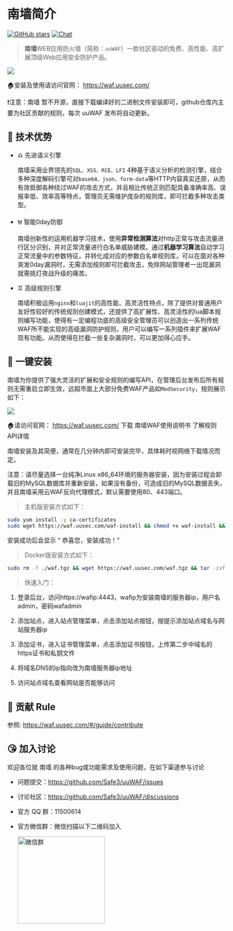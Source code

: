 # 南墙简介

[![GitHub stars](https://img.shields.io/github/stars/Safe3/uuWAF.svg?label=关注&nbsp;南墙&style=for-the-badge)](https://github.com/Safe3/uuWAF)
[![Chat](https://img.shields.io/badge/Discuss-加入讨论组-7289da.svg?style=for-the-badge)](https://github.com/Safe3/uuWAF/discussions)

> **南墙**WEB应用防火墙（简称：`uuWAF`）一款社区驱动的免费、高性能、高扩展顶级Web应用安全防护产品。

![](http://waf.uusec.com/_media/waf.png)

🏠安装及使用请访问官网： https://waf.uusec.com/

:heavy_exclamation_mark:注意：南墙 暂不开源，直接下载编译好的二进制文件安装即可，github仓库内主要为社区贡献的规则，每次 uuWAF 发布将自动更新。



## :dart: 技术优势
- :libra: 先进语义引擎

  南墙采用业界领先的`SQL、XSS、RCE、LFI` 4种基于语义分析的检测引擎，结合多种深度解码引擎可对`base64、json、form-data`等HTTP内容真实还原，从而有效抵御各种绕过WAF的攻击方式，并且相比传统正则匹配具备准确率高、误报率低、效率高等特点，管理员无需维护庞杂的规则库，即可拦截多种攻击类型。

- :ophiuchus: 智能0day防御

  南墙创新性的运用机器学习技术，使用**异常检测算法**对http正常与攻击流量进行区分识别，并对正常流量进行白名单威胁建模。通过**机器学习算法**自动学习正常流量中的参数特征，并转化成对应的参数白名单规则库，可以在面对各种突发0day漏洞时，无需添加规则即可拦截攻击，免除网站管理者一出现漏洞就需挑灯夜战升级的痛苦。

- :gemini: 高级规则引擎

  南墙积极运用`nginx`和`luajit`的高性能、高灵活性特点，除了提供对普通用户友好性较好的传统规则创建模式，还提供了高扩展性、高灵活性的lua脚本规则编写功能，使得有一定编程功底的高级安全管理员可以创造出一系列传统WAF所不能实现的高级漏洞防护规则，用户可以编写一系列插件来扩展WAF现有功能。从而使得在拦截一些复杂漏洞时，可以更加得心应手。
  
  


## :rocket: 一键安装

南墙为你提供了强大灵活的扩展和安全规则的编写API，在管理后台发布后所有规则无需重启立即生效，远超市面上大部分免费WAF产品如`ModSecurity`，规则展示如下：

![](http://waf.uusec.com/_media/rule.png)

🏠请访问官网： https://waf.uusec.com/ 下载 南墙WAF使用说明书 了解规则API详情

南墙安装及其简便，通常在几分钟内即可安装完毕，具体耗时视网络下载情况而定。

注意：请尽量选择一台纯净Linux x86_64环境的服务器安装，因为安装过程会卸载旧的MySQL数据库并重新安装，如果没有备份，可造成旧的MySQL数据丢失，并且南墙采用云WAF反向代理模式，默认需要使用80、443端口。

> 主机版安装方式如下：

```bash
sudo yum install -y ca-certificates
sudo wget https://waf.uusec.com/waf-install && chmod +x waf-install && ./waf-install && rm -f ./waf-install
```

安装成功后会显示 “ 恭喜您，安装成功！”

> Docker版安装方式如下： 

```bash
sudo rm -f ./waf.tgz && wget https://waf.uusec.com/waf.tgz && tar -zxf waf.tgz && sh ./waf/uuwaf.sh
```

> 快速入门：

1. 登录后台，访问https://wafip:4443，wafip为安装南墙的服务器ip，用户名admin，密码wafadmin

2. 添加站点，进入站点管理菜单，点击添加站点按钮，按提示添加站点域名与网站服务器ip
3. 添加证书，进入证书管理菜单，点击添加证书按钮，上传第二步中域名的https证书和私钥文件
4. 将域名DNS的ip指向改为南墙服务器ip地址
5. 访问站点域名查看网站是否能够访问



## :gift_heart: 贡献 Rule

参照: https://waf.uusec.com/#/guide/contribute




## :kissing_heart: 加入讨论

欢迎各位就 南墙 的各种bug或功能需求及使用问题，在如下渠道参与讨论

- 问题提交：https://github.com/Safe3/uuWAF/issues

- 讨论社区：https://github.com/Safe3/uuWAF/discussions

- 官方 QQ 群：11500614

- 官方微信群：微信扫描以下二维码加入

  <img src="https://waf.uusec.com/_media/weixin.jpg" alt="微信群"  height="200px" />

